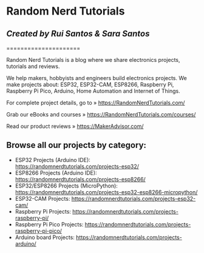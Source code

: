 # Random Nerd Tutorials
## *Created by Rui Santos & Sara Santos*
=====================

Random Nerd Tutorials is a blog where we share electronics projects, tutorials and reviews.

We help makers, hobbyists and engineers build electronics projects. We make projects about: ESP32, ESP32-CAM, ESP8266, Raspberry Pi, Raspberry Pi Pico, Arduino, Home Automation and Internet of Things. 

For complete project details, go to » https://RandomNerdTutorials.com/

Grab our eBooks and courses » https://RandomNerdTutorials.com/courses/

Read our product reviews » https://MakerAdvisor.com/

## Browse all our projects by category:
- ESP32 Projects (Arduino IDE): https://randomnerdtutorials.com/projects-esp32/
- ESP8266 Projects (Arduino IDE): https://randomnerdtutorials.com/projects-esp8266/
- ESP32/ESP8266 Projects (MicroPython): https://randomnerdtutorials.com/projects-esp32-esp8266-micropython/
- ESP32-CAM Projects: https://randomnerdtutorials.com/projects-esp32-cam/
- Raspberry Pi Projects: https://randomnerdtutorials.com/projects-raspberry-pi/
- Raspberry Pi Pico Projects: https://randomnerdtutorials.com/projects-raspberry-pi-pico/
- Arduino board Projects: https://randomnerdtutorials.com/projects-arduino/
